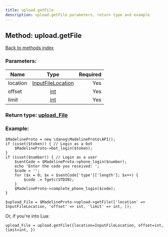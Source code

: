 ```yaml
---
title: upload.getFile
description: upload.getFile parameters, return type and example
---
```

## Method: upload.getFile  
[Back to methods index](index.md)


### Parameters:

| Name     |    Type       | Required |
|----------|:-------------:|---------:|
|location|[InputFileLocation](../types/InputFileLocation.md) | Yes|
|offset|[int](../types/int.md) | Yes|
|limit|[int](../types/int.md) | Yes|


### Return type: [upload\_File](../types/upload_File.md)

### Example:


```
$MadelineProto = new \danog\MadelineProto\API();
if (isset($token)) { // Login as a bot
    $MadelineProto->bot_login($token);
}
if (isset($number)) { // Login as a user
    $sentCode = $MadelineProto->phone_login($number);
    echo 'Enter the code you received: ';
    $code = '';
    for ($x = 0; $x < $sentCode['type']['length']; $x++) {
        $code .= fgetc(STDIN);
    }
    $MadelineProto->complete_phone_login($code);
}

$upload_File = $MadelineProto->upload->getFile(['location' => InputFileLocation, 'offset' => int, 'limit' => int, ]);
```

Or, if you're into Lua:

```
upload_File = upload.getFile({location=InputFileLocation, offset=int, limit=int, })
```

